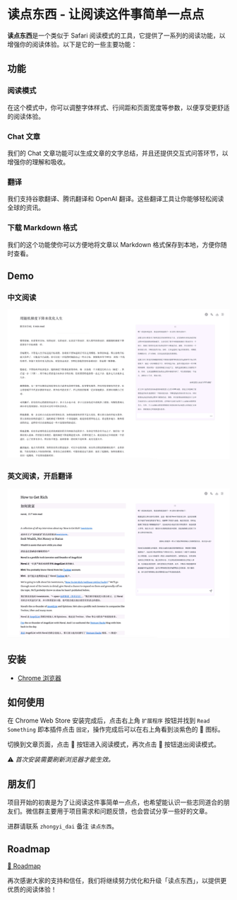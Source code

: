 # 读点东西 - 让阅读这件事简单一点点

**读点东西**是一个类似于 Safari 阅读模式的工具，它提供了一系列的阅读功能，以增强你的阅读体验。以下是它的一些主要功能：

## 功能

### 阅读模式

在这个模式中，你可以调整字体样式、行间距和页面宽度等参数，以便享受更舒适的阅读体验。

### Chat 文章

我们的 Chat 文章功能可以生成文章的文字总结，并且还提供交互式问答环节，以增强你的理解和吸收。

### 翻译

我们支持谷歌翻译、腾讯翻译和 OpenAI 翻译。这些翻译工具让你能够轻松阅读全球的资讯。

### 下载 Markdown 格式

我们的这个功能使你可以方便地将文章以 Markdown 格式保存到本地，方便你随时查看。

## Demo

### 中文阅读
![demo1](assets/demo1.jpg)

### 英文阅读，开启翻译
![demo2](assets/demo2.jpg)

## 安装

- [Chrome 浏览器](https://chrome.google.com/webstore/detail/read-something/bcagnbmncmeliaknnhmbkkgackfipoic)


## 如何使用

在 Chrome Web Store 安装完成后，点击右上角 `扩展程序` 按钮并找到 `Read Something` 即本插件点击 `固定`，操作完成后可以在右上角看到淡紫色的 📖 图标。

切换到文章页面，点击 📖 按钮进入阅读模式，再次点击 📖 按钮退出阅读模式。

⚠️ _首次安装需要刷新浏览器才能生效。_

## 朋友们

项目开始的初衷是为了让阅读这件事简单一点点，也希望能认识一些志同道合的朋友们。微信群主要用于项目需求和问题反馈，也会尝试分享一些好的文章。

进群请联系 `zhongyi_dai` 备注 `读点东西`。

## Roadmap

[📌 Roadmap](https://github.com/orgs/ReadSomething/projects/1)


再次感谢大家的支持和信任，我们将继续努力优化和升级「读点东西」，以提供更优质的阅读体验！
